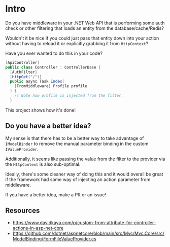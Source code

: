 # Intro

Do you have middleware in your .NET Web API that is performing some auth check or other filtering that loads an entity from the database/cache/Redis?

Wouldn't it be nice if you could just pass that entity down into your action without having to reload it or explicitly grabbing it from `HttpContext`?

Have you ever wanted to do this in your code?

```cs
[ApiController]
public class Controller : ControllerBase {
  [AuthFilter]
  [HttpGet("/")]
  public async Task Index(
    [FromMiddleware] Profile profile
  ) {
    // Note how profile is injected from the filter.
  }
```

This project shows how it's done!

## Do you have a better idea?

My sense is that there has to be a better way to take advantage of `IModelBinder` to remove the manual parameter binding in the custom `IValueProvider`.

Additionally, it seems like passing the value from the filter to the provider via the `HttpContext` is also sub-optimal.

Ideally, there's some cleaner way of doing this and it would overall be great if the framework had some way of injecting an action parameter from middleware.

If you have a better idea, make a PR or an issue!

## Resources

- https://www.davidkaya.com/p/custom-from-attribute-for-controller-actions-in-asp-net-core
- https://github.com/dotnet/aspnetcore/blob/main/src/Mvc/Mvc.Core/src/ModelBinding/FormFileValueProvider.cs